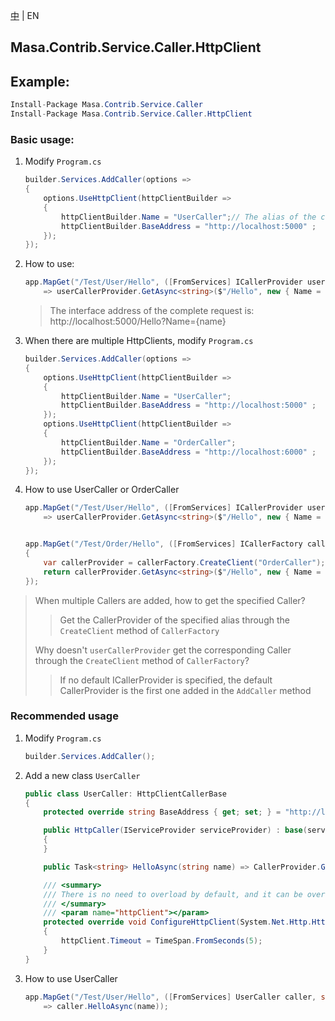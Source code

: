 [中](README.zh-CN.md) | EN

## Masa.Contrib.Service.Caller.HttpClient

## Example:

````c#
Install-Package Masa.Contrib.Service.Caller
Install-Package Masa.Contrib.Service.Caller.HttpClient
````

### Basic usage:

1. Modify `Program.cs`

    ```` C#
    builder.Services.AddCaller(options =>
    {
        options.UseHttpClient(httpClientBuilder =>
        {
            httpClientBuilder.Name = "UserCaller";// The alias of the current Caller, when there is only one HttpClient, you can not assign a value to Name
            httpClientBuilder.BaseAddress = "http://localhost:5000" ;
        });
    });
    ````

2. How to use:

    ```` C#
    app.MapGet("/Test/User/Hello", ([FromServices] ICallerProvider userCallerProvider, string name)
        => userCallerProvider.GetAsync<string>($"/Hello", new { Name = name }));
    ````

    > The interface address of the complete request is: http://localhost:5000/Hello?Name={name}

3. When there are multiple HttpClients, modify `Program.cs`

    ```` C#
    builder.Services.AddCaller(options =>
    {
        options.UseHttpClient(httpClientBuilder =>
        {
            httpClientBuilder.Name = "UserCaller";
            httpClientBuilder.BaseAddress = "http://localhost:5000" ;
        });
        options.UseHttpClient(httpClientBuilder =>
        {
            httpClientBuilder.Name = "OrderCaller";
            httpClientBuilder.BaseAddress = "http://localhost:6000" ;
        });
    });
    ````

4. How to use UserCaller or OrderCaller

    ```` C#
    app.MapGet("/Test/User/Hello", ([FromServices] ICallerProvider userCallerProvider, string name)
        => userCallerProvider.GetAsync<string>($"/Hello", new { Name = name }));


    app.MapGet("/Test/Order/Hello", ([FromServices] ICallerFactory callerFactory, string name) =>
    {
        var callerProvider = callerFactory.CreateClient("OrderCaller");
        return callerProvider.GetAsync<string>($"/Hello", new { Name = name });
    });
    ````

> When multiple Callers are added, how to get the specified Caller?
>> Get the CallerProvider of the specified alias through the `CreateClient` method of `CallerFactory`
>
> Why doesn't `userCallerProvider` get the corresponding Caller through the `CreateClient` method of `CallerFactory`?
>> If no default ICallerProvider is specified, the default CallerProvider is the first one added in the `AddCaller` method

### Recommended usage

1. Modify `Program.cs`

    ```` C#
    builder.Services.AddCaller();
    ````

2. Add a new class `UserCaller`

    ```` C#
    public class UserCaller: HttpClientCallerBase
    {
        protected override string BaseAddress { get; set; } = "http://localhost:5000";

        public HttpCaller(IServiceProvider serviceProvider) : base(serviceProvider)
        {
        }

        public Task<string> HelloAsync(string name) => CallerProvider.GetStringAsync($"/Hello", new { Name = name });

        /// <summary>
        /// There is no need to overload by default, and it can be overloaded when there are special requirements for httpClient
        /// </summary>
        /// <param name="httpClient"></param>
        protected override void ConfigureHttpClient(System.Net.Http.HttpClient httpClient)
        {
            httpClient.Timeout = TimeSpan.FromSeconds(5);
        }
    }
    ````

3. How to use UserCaller

    ```` C#
    app.MapGet("/Test/User/Hello", ([FromServices] UserCaller caller, string name)
        => caller.HelloAsync(name));
    ````